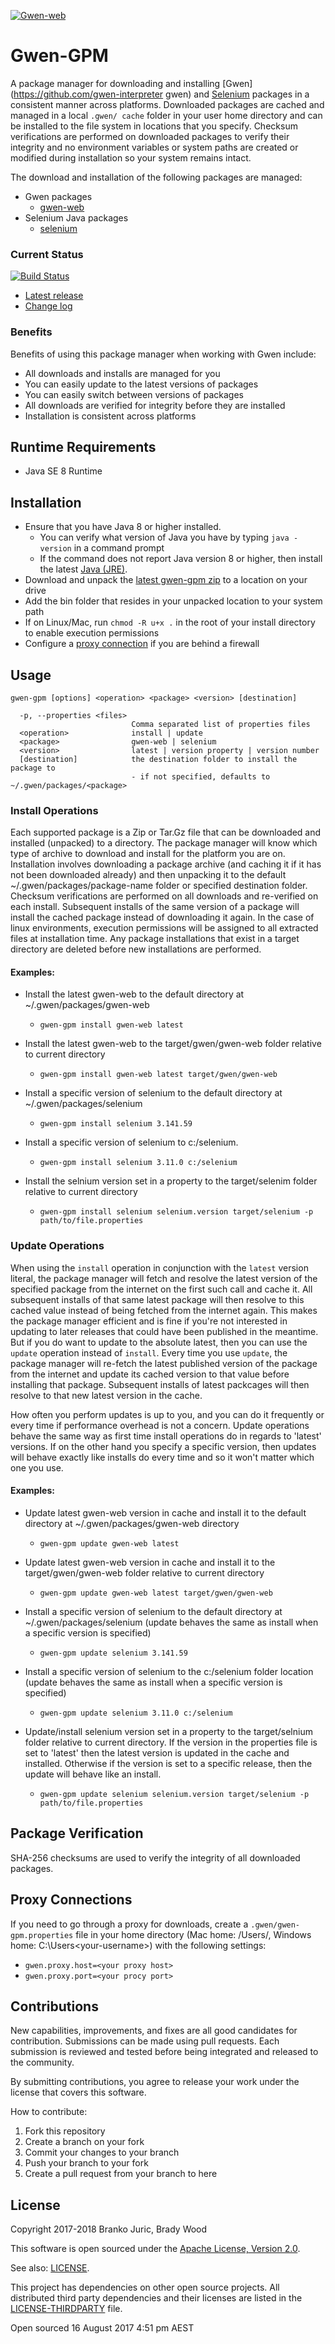 [![Gwen-web](https://user-images.githubusercontent.com/1369994/29352618-c4cbb7b0-82aa-11e7-9f84-07d1a4a1e9ac.png)](https://github.com/gwen-interpreter/gwen/wiki/The-Gwen-Logo)

Gwen-GPM
========

A package manager for downloading and installing 
[Gwen](https://github.com/gwen-interpreter gwen) and 
[Selenium](https://github.com/SeleniumHQ/selenium) packages in a consistent 
manner across platforms. Downloaded packages are cached and managed in a local 
`.gwen/ cache` folder in your user home directory and can be installed to the 
file system in locations that you specify. Checksum verifications are performed 
on downloaded packages to verify their integrity and no environment variables 
or system paths are created or modified during installation so your system 
remains intact.

The download and installation of the following packages are managed:

- Gwen packages
  - [gwen-web](https://github.com/gwen-interpreter/gwen-web)
- Selenium Java packages
  - [selenium](https://github.com/SeleniumHQ/selenium)

### Current Status

[![Build Status](https://travis-ci.org/gwen-interpreter/gwen-gpm.svg?branch=master)](https://travis-ci.org/gwen-interpreter/gwen-gpm)

- [Latest release](https://github.com/gwen-interpreter/gwen-gpm/releases/latest)
- [Change log](CHANGELOG)

### Benefits

Benefits of using this package manager when working with Gwen include:

- All downloads and installs are managed for you
- You can easily update to the latest versions of packages
- You can easily switch between versions of packages
- All downloads are verified for integrity before they are installed
- Installation is consistent across platforms

Runtime Requirements
--------------------

- Java SE 8 Runtime

Installation
------------

- Ensure that you have Java 8 or higher installed. 
  - You can verify what version of Java you have by typing `java -version` in a command prompt
  - If the command does not report Java version 8 or higher, then install the latest [Java (JRE)](http://www.oracle.com/technetwork/java/javase/downloads/index.html).
- Download and unpack the [latest gwen-gpm zip](https://github.com/gwen-interpreter/gwen-gpm/releases/latest) to a location 
  on your drive
- Add the bin folder that resides in your unpacked location to your system path
- If on Linux/Mac, run `chmod -R u+x .` in the root of your install directory to enable execution permissions
- Configure a [proxy connection](#proxy-connections) if you are behind a firewall

Usage
-----

```
gwen-gpm [options] <operation> <package> <version> [destination]

  -p, --properties <files>
                           Comma separated list of properties files
  <operation>              install | update
  <package>                gwen-web | selenium
  <version>                latest | version property | version number
  [destination]            the destination folder to install the package to
                           - if not specified, defaults to ~/.gwen/packages/<package>
```

### Install Operations

Each supported package is a Zip or Tar.Gz file that can be downloaded and installed (unpacked) to a directory. The
package manager will know which type of archive to download and install for the platform you are on. Installation
involves downloading a package archive (and caching it if it has not been downloaded already) and then unpacking it to
the default ~/.gwen/packages/package-name folder or specified destination folder. Checksum verifications are performed on all
downloads and re-verified on each install. Subsequent installs of the same version of a package will install the cached
package instead of downloading it again. In the case of linux environments, execution permissions will be assigned to
all extracted files at installation time. Any package installations that exist in a target directory are deleted
before new installations are performed.

#### Examples:

- Install the latest gwen-web to the default directory at ~/.gwen/packages/gwen-web
  - `gwen-gpm install gwen-web latest`

- Install the latest gwen-web to the target/gwen/gwen-web folder relative to current directory
  - `gwen-gpm install gwen-web latest target/gwen/gwen-web`

- Install a specific version of selenium to the default directory at ~/.gwen/packages/selenium
  - `gwen-gpm install selenium 3.141.59`

- Install a specific version of selenium to c:/selenium.
  - `gwen-gpm install selenium 3.11.0 c:/selenium`

- Install the selnium version set in a property to the target/selenim folder relative to current directory
  - `gwen-gpm install selenium selenium.version target/selenium -p path/to/file.properties`

### Update Operations

When using the `install` operation in conjunction with the `latest` version literal, the package manager will fetch
and resolve the latest version of the specified package from the internet on the first such call and cache it. All
subsequent installs of that same latest package will then resolve to this cached value instead of being fetched from
the internet again. This makes the package manager efficient and is fine if you're not interested in updating to later
releases that could have been published in the meantime. But if you do want to update to the absolute latest, then you
can use the `update` operation instead of `install`. Every time you use `update`, the package manager will re-fetch
the latest published version of the package from the internet and update its cached version to that value before
installing that package. Subsequent installs of latest packcages will then resolve to that new latest version in the
cache.

How often you perform updates is up to you, and you can do it frequently or every time if performance overhead is
not a concern. Update operations behave the same way as first time install operations do in regards to 'latest'
versions. If on the other hand you specify a specific version, then updates will behave exactly like installs do every
time and so it won't matter which one you use.

#### Examples:

- Update latest gwen-web version in cache and install it to the default directory at ~/.gwen/packages/gwen-web
  directory
  - `gwen-gpm update gwen-web latest`

- Update latest gwen-web version in cache and install it to the target/gwen/gwen-web folder relative to current
  directory
  - `gwen-gpm update gwen-web latest target/gwen/gwen-web`

- Install a specific version of selenium to the default directory at ~/.gwen/packages/selenium (update behaves
  the same as install when a specific version is specified)
  - `gwen-gpm update selenium 3.141.59`

- Install a specific version of selenium to the c:/selenium folder location (update behaves the
  same as install when a specific version is specified)
  - `gwen-gpm update selenium 3.11.0 c:/selenium`

- Update/install selenium version set in a property to the target/selnium folder relative to current
  directory. If the version in the properties file is set to 'latest' then the latest version is updated in the cache 
  and installed. Otherwise if the version is set to a specific release, then the update will behave like an install.
  - `gwen-gpm update selenium selenium.version target/selenium -p path/to/file.properties`

Package Verification
--------------------

SHA-256 checksums are used to verify the integrity of all downloaded packages.

Proxy Connections
-----------------

If you need to go through a proxy for downloads, create a `.gwen/gwen-gpm.properties` file in your home directory
(Mac home: /Users/<your-username>, Windows home: C:\Users\<your-username>) with the following
settings:

- `gwen.proxy.host=<your proxy host>`
- `gwen.proxy.port=<your procy port>`

Contributions
-------------

New capabilities, improvements, and fixes are all good candidates for contribution. Submissions can be made using
pull requests. Each submission is reviewed and tested before being integrated and released to the community.

By submitting contributions, you agree to release your work under the license that covers this software.

How to contribute:
1. Fork this repository
2. Create a branch on your fork
3. Commit your changes to your branch
4. Push your branch to your fork
5. Create a pull request from your branch to here

License
-------

Copyright 2017-2018 Branko Juric, Brady Wood

This software is open sourced under the
[Apache License, Version 2.0](http://www.apache.org/licenses/LICENSE-2.0.txt).

See also: [LICENSE](LICENSE).

This project has dependencies on other open source projects. All distributed third party dependencies and
their licenses are listed in the [LICENSE-THIRDPARTY](LICENSE-THIRDPARTY) file.

Open sourced 16 August 2017 4:51 pm AEST
